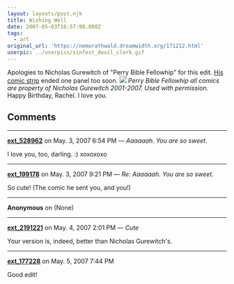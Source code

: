 ```yaml
---
layout: layouts/post.njk
title: Wishing Well
date: 2007-05-03T16:57:00.000Z
tags:
  - art
original_url: 'https://nemorathwald.dreamwidth.org/171212.html'
userpic: ../userpics/sinfest_devil_clerk.gif
---
```

Apologies to Nicholas Gurewitch of "Perry Bible Fellowhip" for this edit. [His comic strip](http://www.pbfcomics.com/?cid=PBF210-Wishing_Well.gif#198) ended one panel too soon. ![](http://pics.livejournal.com/matt_arnold/pic/000aecd1) _Perry Bible Fellowhip all comics are property of Nicholas Gurewitch 2001-2007. Used with permission._ Happy Birthday, Rachel. I love you.

## Comments

---

**[ext_528962](https://www.dreamwidth.org/users/ext_528962)** on May. 3, 2007 6:54 PM — *Aaaaaah.  You are so sweet.*

I love you, too, darling. :) xoxoxoxo

---

**[ext_199178](https://www.dreamwidth.org/users/ext_199178)** on May. 3, 2007 9:21 PM — *Re: Aaaaaah.  You are so sweet.*

So cute! (The comic he sent you, and you!)

---

**Anonymous** on (None)



---

**[ext_2191221](https://www.dreamwidth.org/users/ext_2191221)** on May. 4, 2007 2:01 PM — *Cute*

Your version is, indeed, better than Nicholas Gurewitch's.

---

**[ext_177228](https://www.dreamwidth.org/users/ext_177228)** on May. 5, 2007 7:44 PM

Good edit!

